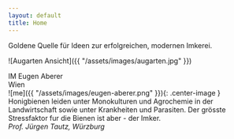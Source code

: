 ```yaml
---
layout: default
title: Home
---
```


<p class="gold-message">
    Goldene Quelle für Ideen zur erfolgreichen, modernen Imkerei.
</p>

![Augarten Ansicht]({{ "/assets/images/augarten.jpg" }})

<div class="homepage-author">
IM Eugen Aberer
</div>
<div class="homepage-author-location">
Wien
</div>
![me]({{ "/assets/images/eugen-aberer.png" }}){: .center-image }

<div class="homepage-cite">
Honigbienen leiden unter Monokulturen und Agrochemie in der Landwirtschaft sowie unter Krankheiten und Parasiten. Der grösste Stressfaktor fur die Bienen ist aber - der Imker.
<br><i>Prof. Jürgen Tautz, Würzburg</i>
</div>
